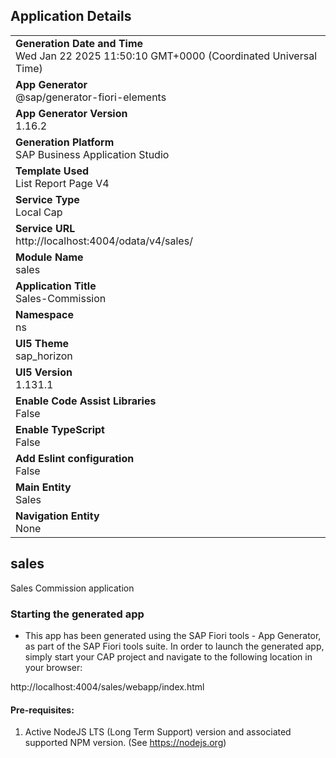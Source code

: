 ## Application Details
|               |
| ------------- |
|**Generation Date and Time**<br>Wed Jan 22 2025 11:50:10 GMT+0000 (Coordinated Universal Time)|
|**App Generator**<br>@sap/generator-fiori-elements|
|**App Generator Version**<br>1.16.2|
|**Generation Platform**<br>SAP Business Application Studio|
|**Template Used**<br>List Report Page V4|
|**Service Type**<br>Local Cap|
|**Service URL**<br>http://localhost:4004/odata/v4/sales/|
|**Module Name**<br>sales|
|**Application Title**<br>Sales-Commission|
|**Namespace**<br>ns|
|**UI5 Theme**<br>sap_horizon|
|**UI5 Version**<br>1.131.1|
|**Enable Code Assist Libraries**<br>False|
|**Enable TypeScript**<br>False|
|**Add Eslint configuration**<br>False|
|**Main Entity**<br>Sales|
|**Navigation Entity**<br>None|

## sales

Sales Commission application

### Starting the generated app

-   This app has been generated using the SAP Fiori tools - App Generator, as part of the SAP Fiori tools suite.  In order to launch the generated app, simply start your CAP project and navigate to the following location in your browser:

http://localhost:4004/sales/webapp/index.html

#### Pre-requisites:

1. Active NodeJS LTS (Long Term Support) version and associated supported NPM version.  (See https://nodejs.org)


